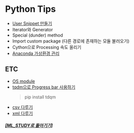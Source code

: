 # Python Tips

- [User Snippet 만들기](https://github.com/elemag1414/ML_STUDY/blob/master/VSCode/User_Snippet.md)
- Iterator와 Generator
- Special (dunder) method
- Import custom package (다른 경로에 존재하는 모듈 불러오기)
- Cython으로 Processing 속도 올리기
- [Anaconda 가상환경 관리](anaconda_virtenv.md)

## ETC

- [OS module](os_module.md)
- [tqdm으로 Progress bar 사용하기](https://www.youtube.com/watch?v=qVHM3ly-Amg)
  > pip install tdqm
- [csv 다루기](python_csv.md)
- [xml 다루기](python_xml.md)

##### [[ML_STUDY로 돌아기기]](https://github.com/elemag1414/ML_STUDY)
